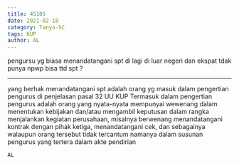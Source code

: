 ```yaml
---
title: 45105
date: 2021-02-18
category: Tanya-SC
tags: KUP
author: AL
---
```


pengursu yg biasa menandatangani spt di lagi di luar negeri dan ekspat tdak punya npwp bisa ttd spt ?

---

yang berhak menandatangani spt adalah orang yg masuk dalam pengertian pengurus di penjelasan pasal 32 UU KUP Termasuk dalam pengertian pengurus adalah orang yang nyata-nyata mempunyai wewenang dalam menentukan kebijakan dan/atau mengambil keputusan dalam rangka menjalankan kegiatan perusahaan, misalnya berwenang menandatangani kontrak dengan pihak ketiga, menandatangani cek, dan sebagainya walaupun orang tersebut tidak tercantum namanya dalam susunan pengurus yang tertera dalam akte pendirian

`AL`
